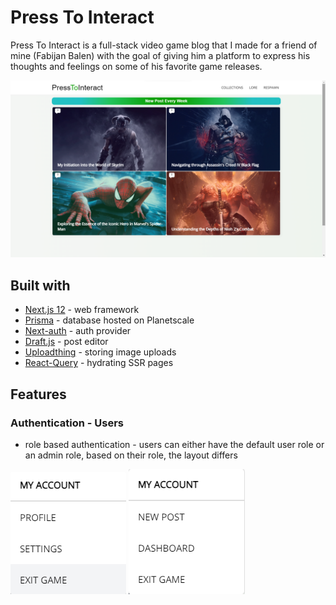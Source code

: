 # Press To Interact

Press To Interact is a full-stack video game blog that I made for a friend of mine (Fabijan Balen) with the goal of giving him a platform to express his thoughts and feelings on some of his favorite game releases.

![Screenshot of a comment on a GitHub issue showing an image, added in the Markdown, of an Octocat smiling and raising a tentacle.](/public/readme//homepage.png)

## Built with

- [Next.js 12](https://nextjs.org/docs/pages) - web framework
- [Prisma](https://www.prisma.io/) - database hosted on Planetscale
- [Next-auth](https://next-auth.js.org/) - auth provider
- [Draft.js](https://draftjs.org/) - post editor
- [Uploadthing](https://uploadthing.com/) - storing image uploads
- [React-Query](https://tanstack.com/query/v4/) - hydrating SSR pages

## Features

### Authentication - Users

- role based authentication - users can either have the default user role or an admin role, based on their role, the layout differs

![Example of default user dropdown menu options](/public/readme/user.png)
![Example of an admin dropdown menu options](/public/readme/admin.png)
